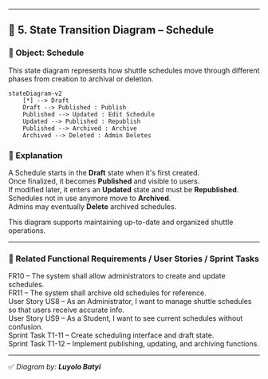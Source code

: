 
---

## 📅 5. State Transition Diagram – Schedule

### 🎯 Object: Schedule

This state diagram represents how shuttle schedules move through different phases from creation to archival or deletion.

```mermaid
stateDiagram-v2
    [*] --> Draft
    Draft --> Published : Publish
    Published --> Updated : Edit Schedule
    Updated --> Published : Republish
    Published --> Archived : Archive
    Archived --> Deleted : Admin Deletes
```

### 📝 Explanation

A Schedule starts in the **Draft** state when it's first created.  
Once finalized, it becomes **Published** and visible to users.  
If modified later, it enters an **Updated** state and must be **Republished**.  
Schedules not in use anymore move to **Archived**.  
Admins may eventually **Delete** archived schedules.

This diagram supports maintaining up-to-date and organized shuttle operations.

---

### 🔗 Related Functional Requirements / User Stories / Sprint Tasks

FR10 – The system shall allow administrators to create and update schedules.  
FR11 – The system shall archive old schedules for reference.  
User Story US8 – As an Administrator, I want to manage shuttle schedules so that users receive accurate info.  
User Story US9 – As a Student, I want to see current schedules without confusion.  
Sprint Task T1-11 – Create scheduling interface and draft state.  
Sprint Task T1-12 – Implement publishing, updating, and archiving functions.

---

✅ *Diagram by: **Luyolo Batyi***
